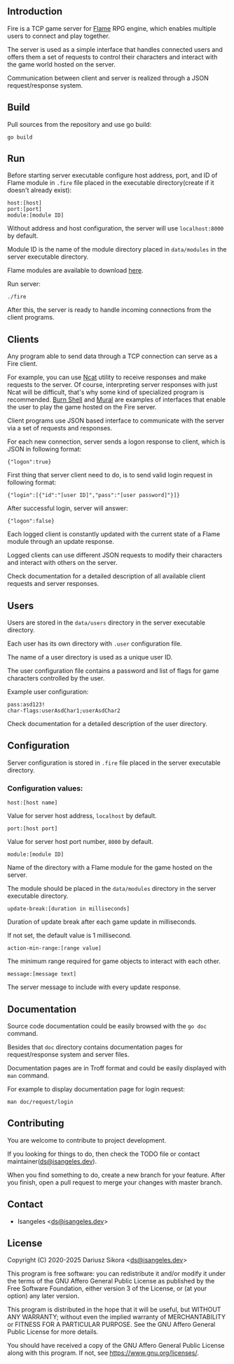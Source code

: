 ## Introduction
Fire is a TCP game server for [Flame](https://github.com/Isangeles/flame) RPG engine, which enables multiple users
to connect and play together.

The server is used as a simple interface that handles connected users and offers them a set of requests to control
their characters and interact with the game world hosted on the server.

Communication between client and server is realized through a JSON request/response system.
## Build
Pull sources from the repository and use go build:
```
go build
```
## Run
Before starting server executable configure host address, port, and ID of Flame module in `.fire` file placed in the executable directory(create if it doesn't already exist):
```
host:[host]
port:[port]
module:[module ID]
```
Without address and host configuration, the server will use `localhost:8000` by default.

Module ID is the name of the module directory placed in `data/modules` in the server executable directory.

Flame modules are available to download [here](https://flame.isangeles.dev/mods).

Run server:
```
./fire
```
After this, the server is ready to handle incoming connections from the client programs.
## Clients
Any program able to send data through a TCP connection can serve as a Fire client.

For example, you can use [Ncat](https://nmap.org/ncat) utility to receive responses and make requests to the server.
Of course, interpreting server responses with just Ncat will be difficult, that's why some kind of specialized program is recommended.
[Burn Shell](https://github.com/isangeles/burnsh) and [Mural](https://github.com/isangeles/mural) are examples of interfaces that enable the user to play the game hosted on the Fire server.

Client programs use JSON based interface to communicate with the server via a set of requests and responses.

For each new connection, server sends a logon response to client, which is JSON in following format:
```
{"logon":true}
```
First thing that server client need to do, is to send valid login request in following format:
```
{"login":[{"id":"[user ID]","pass":"[user password]"}]}
```
After successful login, server will answer:
```
{"logon":false}
```
Each logged client is constantly updated with the current state of a Flame module through an update response.

Logged clients can use different JSON requests to modify their characters and interact with others on the server.

Check documentation for a detailed description of all available client requests and server responses.
## Users
Users are stored in the `data/users` directory in the server executable directory.

Each user has its own directory with `.user` configuration file.

The name of a user directory is used as a unique user ID.

The user configuration file contains a password and list of flags for game characters controlled by the user.

Example user configuration:
```
pass:asd123!
char-flags:userAsdChar1;userAsdChar2
```
Check documentation for a detailed description of the user directory.
## Configuration
Server configuration is stored in `.fire` file placed in the server executable directory.
### Configuration values:
```
host:[host name]
```
Value for server host address, `localhost` by default.
```
port:[host port]
```
Value for server host port number, `8000` by default.
```
module:[module ID]
```
Name of the directory with a Flame module for the game hosted on the server.

The module should be placed in the `data/modules` directory in the server executable directory.
```
update-break:[duration in milliseconds]
```
Duration of update break after each game update in milliseconds.

If not set, the default value is 1 millisecond.
```
action-min-range:[range value]
```
The minimum range required for game objects to interact with each other.
```
message:[message text]
```
The server message to include with every update response.
## Documentation
Source code documentation could be easily browsed with the `go doc` command.

Besides that `doc` directory contains documentation pages for request/response system and server files.

Documentation pages are in Troff format and could be easily displayed with `man` command.

For example to display documentation page for login request:
```
man doc/request/login
```
## Contributing
You are welcome to contribute to project development.

If you looking for things to do, then check the TODO file or contact maintainer(ds@isangeles.dev).

When you find something to do, create a new branch for your feature.
After you finish, open a pull request to merge your changes with master branch.
## Contact
* Isangeles <<ds@isangeles.dev>>
## License
Copyright (C) 2020-2025 Dariusz Sikora <<ds@isangeles.dev>>

This program is free software: you can redistribute it and/or modify
it under the terms of the GNU Affero General Public License as published by
the Free Software Foundation, either version 3 of the License, or
(at your option) any later version.

This program is distributed in the hope that it will be useful,
but WITHOUT ANY WARRANTY; without even the implied warranty of
MERCHANTABILITY or FITNESS FOR A PARTICULAR PURPOSE.  See the
GNU Affero General Public License for more details.

You should have received a copy of the GNU Affero General Public License
along with this program.  If not, see <https://www.gnu.org/licenses/>.

